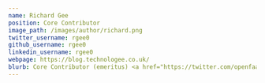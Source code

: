 ```yaml
---
name: Richard Gee
position: Core Contributor
image_path: /images/author/richard.png
twitter_username: rgee0
github_username: rgee0
linkedin_username: rgee0
webpage: https://blog.technologee.co.uk/
blurb: Core Contributor (emeritus) <a href="https://twitter.com/openfaas">@openfaas</a>.
---
```


